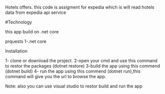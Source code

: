 Hotels offers.
this code is assigment for expedia which is will read hotels data from expedia api service 



#Technology

this app build on .net core

prquests
1-.net core


Installation 

1- clone or download the project.
2-open your cmd and use this command to restor the  packages  (dotnet restore)
3-build the app using this commend (dotnet build)
4- run the app using this commend (dotnet run),this command will give you the url to browse the app.


Note: also you can use visual studio to restor build and run the app 

